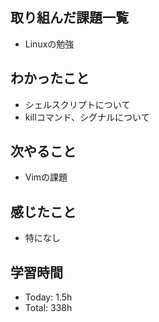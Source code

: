 ## 取り組んだ課題一覧
- Linuxの勉強
## わかったこと
- シェルスクリプトについて
- killコマンド、シグナルについて
## 次やること
- Vimの課題
## 感じたこと
- 特になし
## 学習時間
- Today: 1.5h
- Total: 338h
